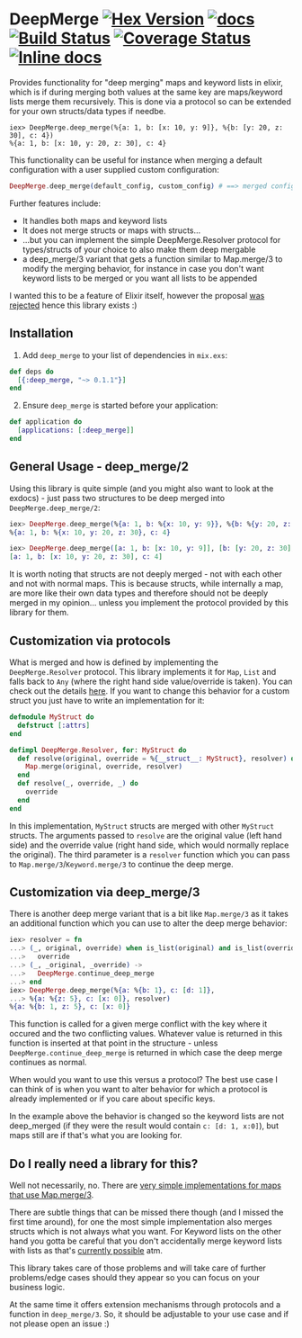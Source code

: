 # DeepMerge [![Hex Version](https://img.shields.io/hexpm/v/deep_merge.svg)](https://hex.pm/packages/deep_merge) [![docs](https://img.shields.io/badge/docs-hexpm-blue.svg)](https://hexdocs.pm/deep_merge/) [![Build Status](https://travis-ci.org/PragTob/deep_merge.svg?branch=master)](https://travis-ci.org/PragTob/deep_merge) [![Coverage Status](https://coveralls.io/repos/github/PragTob/deep_merge/badge.svg?branch=master)](https://coveralls.io/github/PragTob/deep_merge?branch=master) [![Inline docs](http://inch-ci.org/github/PragTob/deep_merge.svg?branch=master)](http://inch-ci.org/github/PragTob/deep_merge)

Provides functionality for "deep merging" maps and keyword lists in elixir, which is if during merging both values at the same key are maps/keyword lists merge them recursively. This is done via a protocol so can be extended for your own structs/data types if needbe.

```
iex> DeepMerge.deep_merge(%{a: 1, b: [x: 10, y: 9]}, %{b: [y: 20, z: 30], c: 4})
%{a: 1, b: [x: 10, y: 20, z: 30], c: 4}
```

This functionality can be useful for instance when merging a default configuration with a user supplied custom configuration:

```elixir
DeepMerge.deep_merge(default_config, custom_config) # ==> merged configuration
```

Further features include:

* It handles both maps and keyword lists
* It does not merge structs or maps with structs…
* …but you can implement the simple DeepMerge.Resolver protocol for types/structs of your choice to also make them deep mergable
* a deep_merge/3 variant that gets a function similar to Map.merge/3 to modify the merging behavior, for instance in case you don't want keyword lists to be merged or you want all lists to be appended

I wanted this to be a feature of Elixir itself, however the proposal [was rejected](https://github.com/elixir-lang/elixir/pull/5339) hence this library exists :)

## Installation

1. Add `deep_merge` to your list of dependencies in `mix.exs`:

  ```elixir
  def deps do
    [{:deep_merge, "~> 0.1.1"}]
  end
  ```

2. Ensure `deep_merge` is started before your application:

  ```elixir
  def application do
    [applications: [:deep_merge]]
  end
  ```

## General Usage - deep_merge/2

Using this library is quite simple (and you might also want to look at the exdocs) - just pass two structures to be deep merged into `DeepMerge.deep_merge/2`:

```elixir
iex> DeepMerge.deep_merge(%{a: 1, b: %{x: 10, y: 9}}, %{b: %{y: 20, z: 30}, c: 4})
%{a: 1, b: %{x: 10, y: 20, z: 30}, c: 4}

iex> DeepMerge.deep_merge([a: 1, b: [x: 10, y: 9]], [b: [y: 20, z: 30], c: 4])
[a: 1, b: [x: 10, y: 20, z: 30], c: 4]
```

It is worth noting that structs are not deeply merged - not with each other and not with normal maps. This is because structs, while internally a map, are more like their own data types and therefore should not be deeply merged in my opinion... unless you implement the protocol provided by this library for them.

## Customization via protocols

What is merged and how is defined by implementing the `DeepMerge.Resolver` protocol. This library implements it for `Map`, `List` and falls back to `Any` (where the right hand side value/override is taken). You can check out the details [here](https://github.com/PragTob/deep_merge/blob/master/lib/deep_merge/resolver.ex). If you want to change this behavior for a custom struct you just have to write an implementation for it:

```elixir
defmodule MyStruct do
  defstruct [:attrs]
end

defimpl DeepMerge.Resolver, for: MyStruct do
  def resolve(original, override = %{__struct__: MyStruct}, resolver) do
    Map.merge(original, override, resolver)
  end
  def resolve(_, override, _) do
    override
  end
end
```

In this implementation, `MyStruct` structs are merged with other `MyStruct` structs. The arguments passed to `resolve` are the original value (left hand side) and the override value (right hand side, which would normally replace the original). The third parameter is a `resolver` function which you can pass to `Map.merge/3`/`Keyword.merge/3` to continue the deep merge.

## Customization via deep_merge/3

There is another deep merge variant that is a bit like `Map.merge/3` as it takes an additional function which you can use to alter the deep merge behavior:

```elixir
iex> resolver = fn
...> (_, original, override) when is_list(original) and is_list(override) ->
...>   override
...> (_, _original, _override) ->
...>   DeepMerge.continue_deep_merge
...> end
iex> DeepMerge.deep_merge(%{a: %{b: 1}, c: [d: 1]},
...> %{a: %{z: 5}, c: [x: 0]}, resolver)
%{a: %{b: 1, z: 5}, c: [x: 0]}
```

This function is called for a given merge conflict with the key where it occured and the two conflicting values. Whatever value is returned in this function is inserted at that point in the structure - unless `DeepMerge.continue_deep_merge` is returned in which case the deep merge continues as normal.

When would you want to use this versus a protocol? The best use case I can think of is when you want to alter behavior for which a protocol is already implemented or if you care about specific keys.

In the example above the behavior is changed so the keyword lists are not deep_merged (if they were the result would contain `c: [d: 1, x:0]`), but maps still are if that's what you are looking for.

## Do I really need a library for this?

Well not necessarily, no. There are [very simple implementations for maps that use Map.merge/3](http://stackoverflow.com/a/38865647).

There are subtle things that can be missed there though (and I missed the first time around), for one the most simple implementation also merges structs which is not always what you want. For Keyword lists on the other hand you gotta be careful that you don't accidentally merge keyword lists with lists as that's [currently possible](https://github.com/elixir-lang/elixir/issues/5395) atm.

This library takes care of those problems and will take care of further problems/edge cases should they appear so you can focus on your business logic.

At the same time it offers extension mechanisms through protocols and a function in `deep_merge/3`. So, it should be adjustable to your use case and if not please open an issue :)
